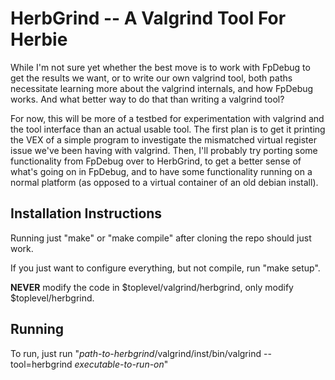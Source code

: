 HerbGrind -- A Valgrind Tool For Herbie
=======================================

While I'm not sure yet whether the best move is to work with FpDebug
to get the results we want, or to write our own valgrind tool, both
paths necessitate learning more about the valgrind internals, and how
FpDebug works. And what better way to do that than writing a valgrind
tool?

For now, this will be more of a testbed for experimentation with
valgrind and the tool interface than an actual usable tool. The first
plan is to get it printing the VEX of a simple program to investigate
the mismatched virtual register issue we've been having with
valgrind. Then, I'll probably try porting some functionality from
FpDebug over to HerbGrind, to get a better sense of what's going on in
FpDebug, and to have some functionality running on a normal platform
(as opposed to a virtual container of an old debian install).


Installation Instructions
-------------------------

Running just "make" or "make compile" after cloning the repo should
just work.

If you just want to configure everything, but not compile, run "make
setup".

**NEVER** modify the code in $toplevel/valgrind/herbgrind, only modify
$toplevel/herbgrind.

Running
-------

To run, just run "*path-to-herbgrind*/valgrind/inst/bin/valgrind --tool=herbgrind *executable-to-run-on*"
